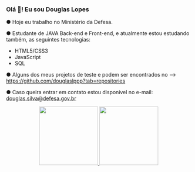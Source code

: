 ### Olá 👋! Eu sou Douglas Lopes

● Hoje eu trabalho no Ministério da Defesa.

● Estudante de JAVA Back-end e Front-end, e atualmente estou estudando também, as seguintes tecnologias:

- HTML5/CSS3
- JavaScript 
- SQL

● Alguns dos meus projetos de teste e podem ser encontrados no -->  https://github.com/douglaslppp?tab=repositories

● Caso queira entrar em contato estou disponivel no e-mail: douglas.silva@defesa.gov.br

<div align="center">
  <a href="https://github.com/douglaslppp">
  <img height="160em" src="https://github-readme-stats.vercel.app/api?username=douglaslppp&show_icons=true&theme=github_dark&include_all_commits=true&count_private=true"/>
  <img height="160em" src="https://github-readme-stats.vercel.app/api/top-langs/?username=douglaslppp&layout=compact&langs_count=7&theme=github_dark"/>
</div>
